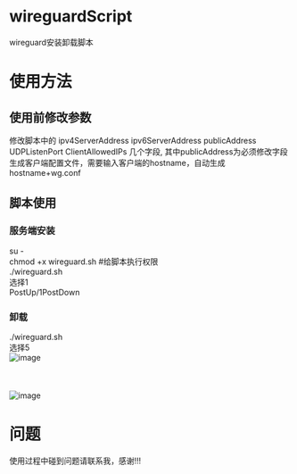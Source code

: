 # wireguardScript
wireguard安装卸载脚本

# 使用方法
## 使用前修改参数
修改脚本中的
ipv4ServerAddress
ipv6ServerAddress
publicAddress
UDPListenPort
ClientAllowedIPs
几个字段,
其中publicAddress为必须修改字段 <br>
生成客户端配置文件，需要输入客户端的hostname，自动生成hostname+wg.conf <br>

## 脚本使用
### 服务端安装
su - <br>
chmod +x  wireguard.sh #给脚本执行权限<br>
./wireguard.sh <br>
选择1 <br>
PostUp/1PostDown

### 卸载
./wireguard.sh <br>
选择5 <br>
![image](https://github.com/nightAsShadow/wireguardScript/blob/main/img/uninstall.png) <br>
<br>
<br>
<br>
![image](https://github.com/nightAsShadow/wireguardScript/blob/main/img/wireguardscript.png) <br>

# 问题
使用过程中碰到问题请联系我，感谢!!!
